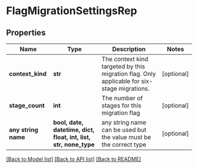 # FlagMigrationSettingsRep


## Properties
Name | Type | Description | Notes
------------ | ------------- | ------------- | -------------
**context_kind** | **str** | The context kind targeted by this migration flag. Only applicable for six-stage migrations. | [optional] 
**stage_count** | **int** | The number of stages for this migration flag | [optional] 
**any string name** | **bool, date, datetime, dict, float, int, list, str, none_type** | any string name can be used but the value must be the correct type | [optional]

[[Back to Model list]](../README.md#documentation-for-models) [[Back to API list]](../README.md#documentation-for-api-endpoints) [[Back to README]](../README.md)


